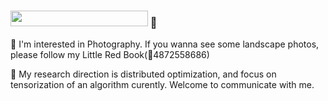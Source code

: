 ###  <img width="220" height="25" src="https://glitch-art.vercel.app/api/simple?word=Hi%20I'm%20YaoYaoYao&font=Doto" /> 👋
📸 I'm interested in Photography. If you wanna see some landscape photos, please follow my Little Red Book(🍠4872558686)

📖 My research direction is distributed optimization, and focus on tensorization of an algorithm curently. Welcome to communicate with me.
<!--
**PetrichorHlacyon/PetrichorHlacyon** is a ✨ _special_ ✨ repository because its `README.md` (this file) appears on your GitHub profile.

Here are some ideas to get you started:

- 🔭 I’m currently working on ...
- 🌱 I’m currently learning ...
- 👯 I’m looking to collaborate on ...
- 🤔 I’m looking for help with ...
- 💬 Ask me about ...
- 📫 How to reach me: ...
- 😄 Pronouns: ...
- ⚡ Fun fact: ...
-->
